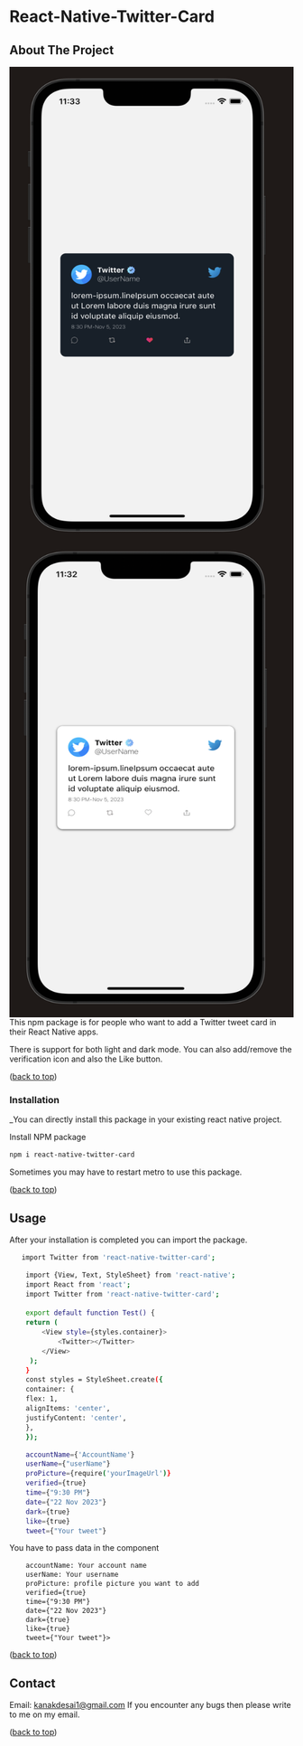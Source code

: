 # React-Native-Twitter-Card

## About The Project

<!-- ![](https://github.com/kanakdesai/react-native-twitter-card/blob/main/light.png) -->
<a href="url"><img src="https://github.com/kanakdesai/react-native-twitter-card/blob/main/dark.png" align="left" height="841" width="513" ></a>
<a href="url"><img src="https://github.com/kanakdesai/react-native-twitter-card/blob/main/light.png" align="left" height="841" width="513" ></a>

<br>
<br>

This npm package is for people who want to add a Twitter tweet card in their React Native apps. 

There is support for both light and dark mode. 
You can also add/remove the verification icon and also the Like button.




<p align="left">(<a href="#readme-top">back to top</a>)</p>

### Installation

_You can directly install this package in your existing react native project.


 Install NPM package
   ```sh
   npm i react-native-twitter-card
   ```
Sometimes you may have to restart metro to use this package.

<p align="left">(<a href="#readme-top">back to top</a>)</p>

<!-- USAGE EXAMPLES -->
## Usage

After your installation is completed you can import the package.
```sh
   import Twitter from 'react-native-twitter-card';
   ```
   
   ```sh
       import {View, Text, StyleSheet} from 'react-native';
       import React from 'react';
       import Twitter from 'react-native-twitter-card';

       export default function Test() {
       return (
           <View style={styles.container}>
               <Twitter></Twitter>
           </View>
        );
       }
       const styles = StyleSheet.create({
       container: {
       flex: 1,
       alignItems: 'center',
       justifyContent: 'center',
       },
       });

   ```
   ```sh
       accountName={'AccountName'} 
       userName={"userName"}
       proPicture={require('yourImageUrl')}
       verified={true}
       time={"9:30 PM"}
       date={"22 Nov 2023"}
       dark={true}
       like={true}
       tweet={"Your tweet"}

   ```
   
   You have to pass data in the <Twitter> component
  
        accountName: Your account name
        userName: Your username
        proPicture: profile picture you want to add
        verified={true}
        time={"9:30 PM"}
        date={"22 Nov 2023"}
        dark={true}
        like={true}
        tweet={"Your tweet"}>



<p align="left">(<a href="#readme-top">back to top</a>)</p>

<!-- CONTACT -->
## Contact

Email: kanakdesai1@gmail.com
If you encounter any bugs then please write to me on my email.

<p align="left">(<a href="#readme-top">back to top</a>)</p>
